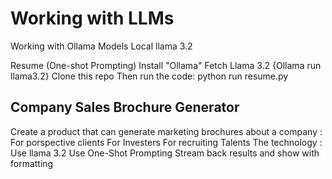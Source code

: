 # Working with LLMs
Working with Ollama Models
Local llama 3.2

Resume (One-shot Prompting)
Install "Ollama"
Fetch Llama 3.2 {Ollama run llama3.2}
Clone this repo
Then run the code: python run resume.py



## Company Sales Brochure Generator
Create a product that can generate marketing brochures about a company :
  For porspective clients
  For Investers
  For recruiting Talents
The technology : 
  Use llama 3.2
  Use One-Shot Prompting
  Stream back results and show with formatting

